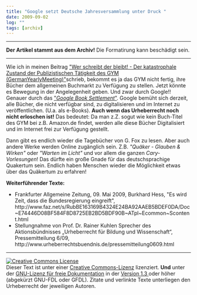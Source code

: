 ```yaml
---
title: "Google setzt Deutsche Jahresversammlung unter Druck "
date: 2009-09-02
log: ""
tags: [archiv]
---
```

<hr><b>Der Artikel stammt aus dem Archiv!</b> Die Formatirung kann beschädigt sein.<hr>
Wie ich in meinen Beitrag <a href="http://www.the-independent-friend.de/?q=node/424">"Wer schreibt der bleibt! - Der katastrophale Zustand der Publizistischen Tätigkeit des GYM (GermanYearlyMeeting)"</a>schrieb,  bekommt es ja das GYM nicht fertig, ihre Bücher dem allgemeinen Buchmarkt zu Verfügung zu stellen. Jetzt könnte es Bewegung in der Angelegenheit geben. Und zwar durch Google!!
<!--break-->
Genauer durch das <a href="http://de.wikipedia.org/w/index.php?title=Google_Book_Search&oldid=63961316#Google_Book_Settlement">"<i>Google Book Settlement</i>"</a>. Google bemüht sich derzeit, alle Bücher, die nicht verfügbar sind, zu digitalisieren und im Internet zu veröffentlichen. (U.a. als e-Books). <b>Auch wenn das Urheberrecht noch nicht erloschen ist!</b> Das bedeutet: Da man z.Z. sogut wie kein Buch-Titel des GYM bei z.B. Amazon.de findet, werden alle diese Bücher Digitalisiert und im Internet frei zur Verfügung gestellt. 

Dann gibt es endlich wieder die Tagebücher von G. Fox zu lesen. Aber auch andere Werke werden Online zugänglich sein. Z.B. <i>"Quäker - Glauben & Wirken"</i> oder <i>"Warten im Licht"</i> und vor allem die ganzen <i>Cary-Vorlesungen</i>! Das dürfte ein große Gnade für das deutschsprachige Quakertum sein. Endlich haben Menschen wieder die Möglichkeit etwas über das Quäkertum zu erfahren! 

<b>Weiterführender Texte:</b>
<ul>
<li>Frankfurter Allgemeine Zeitung, 09. Mai 2009, Burkhard Hess, "Es wird Zeit, dass die Bundesregierung eingreift", http://www.faz.net/s/RubBE163169B4324E24BA92AAEB5BDEF0DA/Doc~E74446D08BF584F8D8725EB2BD5BDF90B~ATpl~Ecommon~Scontent.html </li>
<li>Stellungnahme von Prof. Dr. Rainer Kuhlen
Sprecher des Aktionsbündnisses „Urheberrecht für Bildung und Wissenschaft“, Pressemitteilung 6/09, http://www.urheberrechtsbuendnis.de/pressemitteilung0609.html </li>
</ul>


<hr>

<a rel="license" href="http://creativecommons.org/licenses/by-sa/3.0/de/"><img alt="Creative Commons License" style="border-width:0" src="http://i.creativecommons.org/l/by-sa/3.0/de/88x31.png" /></a><br />Dieser Text ist unter einer <a rel="license" href="http://creativecommons.org/licenses/by-sa/3.0/de/">Creative Commons-Lizenz</a> lizenziert. <b>Und</b> unter der <a href="http://de.wikipedia.org/wiki/GFDL">GNU-Lizenz für freie Dokumentation</a> in der <a href="http://www.gnu.org/licenses/fdl-1.3.html">Version 1.3 </a> oder höher (abgekürzt GNU-FDL oder GFDL). Zitate und verlinkte Texte unterliegen den Urheberrecht der jeweiligen Autoren.
